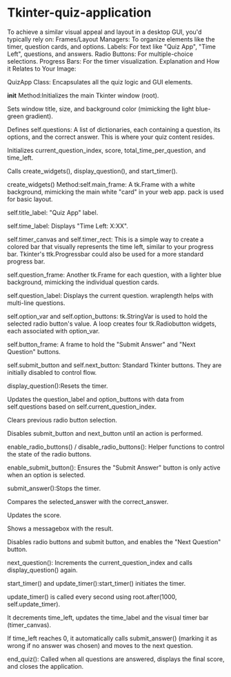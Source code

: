 # Tkinter-quiz-application
To achieve a similar visual appeal and layout in a desktop GUI, you'd typically rely on: 
Frames/Layout Managers: To organize elements like the timer, question cards, and options.
Labels: For text like "Quiz App", "Time Left", questions, and answers. 
Radio Buttons: For multiple-choice selections. Progress Bars: For the timer visualization.
Explanation and How it Relates to Your Image:



QuizApp Class: Encapsulates all the quiz logic and GUI elements.

__init__ Method:Initializes the main Tkinter window (root).

Sets window title, size, and background color (mimicking the light blue-green gradient).

Defines self.questions: A list of dictionaries, each containing a question, its options, and the correct answer. This is where your quiz content resides.

Initializes current_question_index, score, total_time_per_question, and time_left.

Calls create_widgets(), display_question(), and start_timer().

create_widgets() Method:self.main_frame: A tk.Frame with a white background, mimicking the main white "card" in your web app. pack is used for basic layout.

self.title_label: "Quiz App" label.

self.time_label: Displays "Time Left: X:XX".

self.timer_canvas and self.timer_rect: This is a simple way to create a colored bar that visually represents the time left, similar to your progress bar. Tkinter's ttk.Progressbar could also be used for a more standard progress bar.

self.question_frame: Another tk.Frame for each question, with a lighter blue background, mimicking the individual question cards.

self.question_label: Displays the current question. wraplength helps with multi-line questions.

self.option_var and self.option_buttons: tk.StringVar is used to hold the selected radio button's value. A loop creates four tk.Radiobutton widgets, each associated with option_var.

self.button_frame: A frame to hold the "Submit Answer" and "Next Question" buttons.

self.submit_button and self.next_button: Standard Tkinter buttons. They are initially disabled to control flow.

display_question():Resets the timer.

Updates the question_label and option_buttons with data from self.questions based on self.current_question_index.

Clears previous radio button selection.

Disables submit_button and next_button until an action is performed.

enable_radio_buttons() / disable_radio_buttons(): Helper functions to control the state of the radio buttons.

enable_submit_button(): Ensures the "Submit Answer" button is only active when an option is selected.

submit_answer():Stops the timer.

Compares the selected_answer with the correct_answer.

Updates the score.

Shows a messagebox with the result.

Disables radio buttons and submit button, and enables the "Next Question" button.

next_question(): Increments the current_question_index and calls display_question() again.

start_timer() and update_timer():start_timer() initiates the timer.

update_timer() is called every second using root.after(1000, self.update_timer).

It decrements time_left, updates the time_label and the visual timer bar (timer_canvas).

If time_left reaches 0, it automatically calls submit_answer() (marking it as wrong if no answer was chosen) and moves to the next question.

end_quiz(): Called when all questions are answered, displays the final score, and closes the application.
